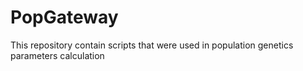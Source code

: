 # PopGateway
This repository contain scripts that were used in population genetics parameters calculation
